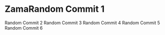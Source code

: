 # ZamaRandom Commit 1
Random Commit 2
Random Commit 3
Random Commit 4
Random Commit 5
Random Commit 6
